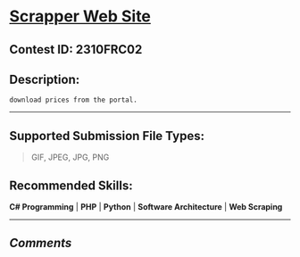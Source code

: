 # [Scrapper Web Site](https://www.freelancer.com/contest/scrapper-web-site-2326036)
## Contest ID: 2310FRC02
## Description:
```
download prices from the portal.

```
---
## Supported Submission File Types:

> GIF, JPEG, JPG, PNG

## Recommended Skills:



**C# Programming** | **PHP** | **Python** | **Software Architecture** | **Web Scraping** 

---
***Comments***
- 